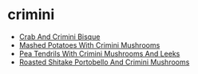 # crimini

 * [Crab And Crimini Bisque](index/c/crab-and-crimini-bisque-102841.json)
 * [Mashed Potatoes With Crimini Mushrooms](index/m/mashed-potatoes-with-crimini-mushrooms-108960.json)
 * [Pea Tendrils With Crimini Mushrooms And Leeks](index/p/pea-tendrils-with-crimini-mushrooms-and-leeks-231442.json)
 * [Roasted Shitake Portobello And Crimini Mushrooms](index/r/roasted-shitake-portobello-and-crimini-mushrooms-236263.json)
